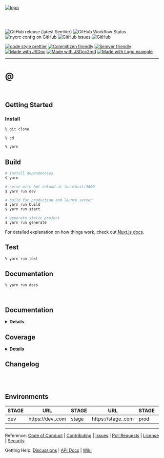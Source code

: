 [![logo](https://github.com/keithboice/kb_template_github/blob/main/_hero.png?raw=true)](https://raw.githubusercontent.com/keithboice/.github/docs/assets/logo.png)

<br />

<br />

<p align="center">


![GitHub release (latest SemVer)](https://img.shields.io/github/v/release/keithboice/?sort=semver&style=for-the-badge)
![GitHub Workflow Status](https://img.shields.io/github/workflow/status/keithboice/kb/ci?style=for-the-badge)
![nycrc config on GitHub](https://img.shields.io/nycrc/keithboice/?config=.nycrc&preferredThreshold=branches&style=for-the-badge)
![GitHub issues](https://img.shields.io/github/issues-raw/keithboice/?style=for-the-badge)
![GitHub](https://img.shields.io/badge/license-MIT-red.svg?style=for-the-badge&logo=Open%20source%20initiative&logoColor=757575)


</p>


<p align="center">



[![code style prettier](https://img.shields.io/badge/code_style-prettier-c2185b.svg?style=for-the-badge)](https://github.com/prettier/prettier)
[![Commitizen friendly](https://img.shields.io/badge/uses-commitizen-7b1fa2.svg?style=for-the-badge)](http://commitizen.github.io/cz-cli/)
[![Semver friendly](https://img.shields.io/badge/uses-semver-303f9f.svg?style=for-the-badge)](https://github.com/semver/semver)
[![Made with JSDoc](https://img.shields.io/badge/uses-tbd-0277bd.svg?style=for-the-badge)](https://github.com/jsdoc/jsdoc)
[![Made with JSDoc2md](https://img.shields.io/badge/uses-tbd-00838f.svg?style=for-the-badge)](https://github.com/tbd/tbd)
[![Made with Logo example](https://img.shields.io/badge/made_with-tbd-00695c.svg?style=for-the-badge&logo=prettier&logoColor=757575&labelColor=616161)](https://github.com/tbd/tbd)

</p>

---


# @





<br />


## Getting Started


### Install

```bash
% git clone 

% cd 

% yarn
```


## Build

```bash
# install dependencies
$ yarn

# serve with hot reload at localhost:3000
$ yarn run dev

# build for production and launch server
$ yarn run build
$ yarn run start

# generate static project
$ yarn run generate
```

For detailed explanation on how things work, check out [Nuxt.js docs](https://nuxtjs.org).


## Test

```bash
% yarn run test
```

## Documentation

```bash
% yarn run docs
```

<br />


## Documentation


<details>
<summary><strong>Details</strong></summary>


<br />


<br />


</details>


## Coverage


<details>
<summary><strong>Details</strong></summary>


<br />


<br />


</details>


## Changelog


<br />


<br />



## Environments

| STAGE | URL                                 | STAGE | URL                                   | STAGE | URL                                 |
| ----- | ----------------------------------- | ----- | ------------------------------------- | ----- | ----------------------------------- |
| dev   | https://dev..com | stage | https://stage..com | prod  | https://www..com |



---

Reference: [Code of Conduct](/CODE_OF_CONDUCT.md) | [Contributing](/CONTRIBUTING.md)
| [Issues](/issues)
| [Pull Requests](/pulls) | [License](/LICENSE) | [Security](/SECURITY.md)

Getting Help: [Discussions](/discussions)
| [API Docs](/docs)
| [Wiki](/wiki)
